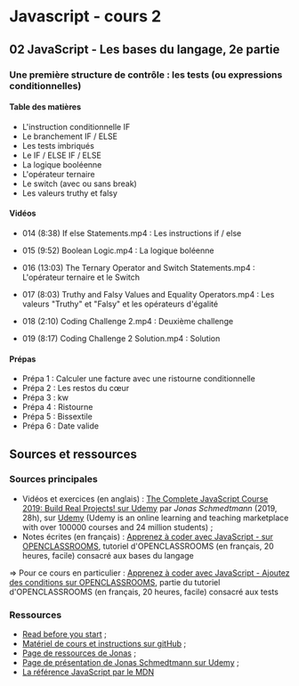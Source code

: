 # Javascript - cours 2

## 02 JavaScript - Les bases du langage, 2e partie

### Une première structure de contrôle : les tests (ou expressions conditionnelles)

#### Table des matières

- L'instruction conditionnelle IF
- Le branchement IF / ELSE
- Les tests imbriqués
- Le IF / ELSE IF / ELSE
- La logique booléenne
- L'opérateur ternaire
- Le switch (avec ou sans break)
- Les valeurs truthy et falsy

#### Vidéos

- 014 (8:38) If else Statements.mp4 : Les instructions if / else
- 015 (9:52) Boolean Logic.mp4 : La logique boléenne
- 016 (13:03) The Ternary Operator and Switch Statements.mp4 : L'opérateur ternaire et le Switch
- 017 (8:03) Truthy and Falsy Values and Equality Operators.mp4 : Les valeurs "Truthy" et "Falsy" et les opérateurs d'égalité

- 018 (2:10) Coding Challenge 2.mp4 : Deuxième challenge
- 019 (8:17) Coding Challenge 2 Solution.mp4 : Solution

#### Prépas

- Prépa 1 : Calculer une facture avec une ristourne conditionnelle
- Prépa 2 : Les restos du cœur
- Prépa 3 : kw
- Prépa 4 : Ristourne
- Prépa 5 : Bissextile
- Prépa 6 : Date valide

## Sources et ressources

### Sources principales

- Vidéos et exercices (en anglais) : [The Complete JavaScript Course 2019: Build Real Projects! sur Udemy](https://www.udemy.com/course/the-complete-javascript-course/) par _Jonas Schmedtmann_ (2019, 28h), sur [Udemy](https://www.udemy.com) (Udemy is an online learning and teaching marketplace with over 100000 courses and 24 million students) ;
- Notes écrites (en français) : [Apprenez à coder avec JavaScript - sur OPENCLASSROOMS](https://openclassrooms.com/fr/courses/2984401-apprenez-a-coder-avec-javascript), tutoriel d'OPENCLASSROOMS (en français, 20 heures, facile) consacré aux bases du langage

=> Pour ce cours en particulier : [Apprenez à coder avec JavaScript - Ajoutez des conditions sur OPENCLASSROOMS](https://openclassrooms.com/fr/courses/2984401-apprenez-a-coder-avec-javascript/3043921-ajoutez-des-conditions), partie du tutoriel d'OPENCLASSROOMS (en français, 20 heures, facile) consacré aux tests

### Ressources

- [Read before you start](file:///Users/Myriam/Documents/PC/E/Myriam/HERSCours%20-c/2019-2020/JS/the-complete-javascript-course/01%20Course%20Introduction/002%20READ%20BEFORE%20YOU%20START.html) ;
- [Matériel de cours et instructions sur gitHub](https://github.com/jonasschmedtmann/complete-javascript-course) ;
- [Page de ressources de Jonas](http://codingheroes.io/resources/) ;
- [Page de présentation de Jonas Schmedtmann sur Udemy](https://www.udemy.com/user/jonasschmedtmann/) ;
- [La référence JavaScript par le MDN](https://developer.mozilla.org/en-US/docs/Web/JavaScript/Reference)

